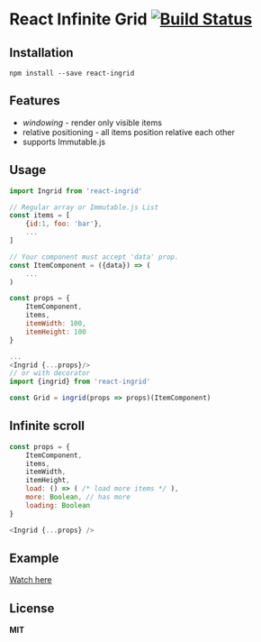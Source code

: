 # React Infinite Grid [![Build Status](https://travis-ci.org/babotech/react-ingrid.svg?branch=master)](https://travis-ci.org/babotech/react-ingrid)

## Installation

```
npm install --save react-ingrid
```

## Features

*  *windowing* - render only visible items
*  relative positioning - all items position relative each other
*  supports Immutable.js

## Usage
```javascript
import Ingrid from 'react-ingrid'

// Regular array or Immutable.js List
const items = [
    {id:1, foo: 'bar'},
    ...
]

// Your component must accept 'data' prop.
const ItemComponent = ({data}) => (
    ...
)

const props = {
    ItemComponent,
    items,
    itemWidth: 100,
    itemHeight: 100
}

...
<Ingrid {...props}/>
// or with decorator
import {ingrid} from 'react-ingrid'

const Grid = ingrid(props => props)(ItemComponent)
```

## Infinite scroll

```javascript
const props = {
    ItemComponent,
    items,
    itemWidth,
    itemHeight,
    load: () => ( /* load more items */ ),
    more: Boolean, // has more
    loading: Boolean
}

<Ingrid {...props} />
```

## Example

[Watch here](http://babotech.github.io/react-ingrid/)

## License

**MIT**
